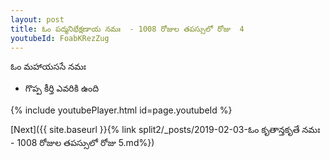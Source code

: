 ```yaml
---
layout: post
title: ఓం పద్మనిభేక్షణాయ నమః  - 1008 రోజుల తపస్సులో రోజు  4
youtubeId: FoabKRezZug
---
```

 
 
 ఓం మహాయససే నమః  
 
 -  గొప్ప కీర్తి ఎవరికి ఉంది 
 
  
 
  
 
 
 
 
 
 


{% include youtubePlayer.html id=page.youtubeId %}
 
[Next]({{ site.baseurl }}{% link  split2/_posts/2019-02-03-ఓం కృతాన్తకృతే నమః  - 1008 రోజుల తపస్సులో రోజు  5.md%})
 
